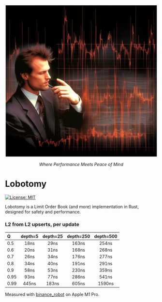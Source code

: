 <p align="center">
  <img src="assets/logo.png" alt="Lobotomy" width=500>
</p>

<p align="center">
    <i>Where Performance Meets Peace of Mind</i>
</p>

# Lobotomy
[![License: MIT](https://img.shields.io/badge/License-MIT-yellow.svg)](https://opensource.org/licenses/MIT)



Lobotomy is a Limit Order Book (and more) implementation in Rust, designed for safety and performance.

### L2 from L2 upserts, per update
| Q              | depth=5 | depth=25 | depth=250 | depth=500 |
| :------------- | :-----: | :------: | :-------: | :-------: |
| 0.5            |   18ns  |   29ns   |   163ns   |   254ns   |
| 0.6            |   20ns  |   31ns   |   168ns   |   268ns   |
| 0.7            |   26ns  |   34ns   |   176ns   |   277ns   |
| 0.8            |   34ns  |   40ns   |   191ns   |   291ns   |
| 0.9            |   58ns  |   53ns   |   230ns   |   359ns   |
| 0.95           |   93ns  |   77ns   |   286ns   |   541ns   |
| 0.99           |   445ns |   183ns  |   605ns   |   1590ns  |


Measured with [binance_robot](src/app/binance_robot.rs) on Apple M1 Pro.
